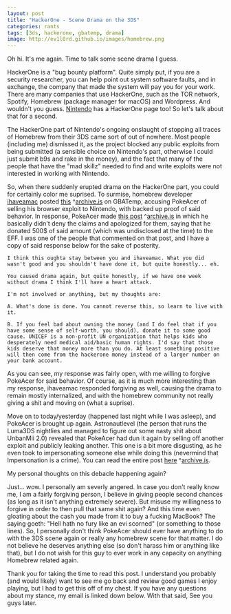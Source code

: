 ```yaml
---
layout: post
title: "HackerOne - Scene Drama on the 3DS"
categories: rants
tags: [3ds, hackerone, gbatemp, drama]
image: http://ev1l0rd.github.io/images/homebrew.png
---
```


Oh hi. It's me again. Time to talk some scene drama I guess.

HackerOne is a "bug bounty platform". Quite simply put, if you are a security researcher, you can help point out system software faults, and in exchange, the company that made the system will pay you for your work. There are many companies that use HackerOne, such as the TOR network, Spotify, Homebrew (package manager for macOS) and Wordpress. And wouldn't you guess. [Nintendo](https://hackerone.com/nintendo) has a HackerOne page too! So let's talk about that for a second.

The HackerOne part of Nintendo's ongoing onslaught of stopping all traces of Homebrew from their 3DS came sort of out of nowhere. Most people (including me) dismissed it, as the project blocked any public exploits from being submitted (a sensible choice on Nintendo's part, otherwise I could just submit b9s and rake in the money), and the fact that many of the people that have the "mad skillz" needed to find and write exploits were not interested in working with Nintendo.

So, when there suddenly erupted drama on the HackerOne part, you could for certainly color me suprised. To surmise, homebrew developer [ihaveamac](https://gbatemp.net/members/ihaveamac.364799/) posted [this](https://gbatemp.net/entry/a-reminder-of-who-found-a-browser-workaround.12976/) ^[archive.is](http://archive.is/WmHsV) on GBATemp, accusing PokeAcer of selling his browser exploit to Nintendo, with backed up proof of said behavior. In response, PokeAcer made [this post](https://gbatemp.net/entry/read-this-do-not-comment-if-youre-going-to-be-hateful.13035/) ^[archive.is](http://archive.is/ZbXqE) in which he basically didn't deny the claims and apologized for them, saying that he donated 500$ of said amount (which was undisclosed at the time) to the EFF. I was one of the people that commented on that post, and I have a copy of said response below for the sake of posterity.

    I think this oughta stay between you and ihaveamac. What you did wasn't good and you shouldn't have done it, but quite honestly... eh.

    You caused drama again, but quite honestly, if we have one week without drama I think I'll have a heart attack.

    I'm not involved or anything, but my thoughts are:

    A. What's done is done. You cannot reverse this, so learn to live with it.

    B. If you feel bad about owning the money (and I do feel that if you have some sense of self-worth, you should), donate it to some good cause. UNICEF is a non-profit UN organization that helps kids who desperately need medical aid/basic human rights. I'd say that those kids deserve that money more than you do. At least something positive will then come from the hackerone money instead of a larger number on your bank account.

As you can see, my response was fairly open, with me willing to forgive PokeAcer for said behavior. Of course, as it is much more interesting than my response, ihaveamac responded forgiving as well, causing the drama to remain mostly internalized, and with the homebrew community not really giving a shit and moving on (what a suprise).

Move on to today/yesterday (happened last night while I was asleep), and PokeAcer is brought up again. Astronautlevel (the person that runs the Luma3DS nightlies and managed to figure out some nasty shit about UnbanMii 2.0) revealed that PokeAcer had dun it again by selling off another exploit and publicly leaking another. This one is a bit more disgusting, as he even took to impersonating someone else while doing this (nevermind that Impersonation is a crime). You can read the entire post [here](http://gbatemp.net/entry/psa-user-pokeacer-who-stole-a-developers-exploit-and-reported-it-to-nintendo-for-money-has-done-the-same-with-nbayohs-flipnote-3d-exploit-as-well-as-leaked-a-dsi-exploit-called-ugopwn.13072/) ^[archive.is](http://archive.is/sWIKC).

My personal thoughts on this debacle happening again?

Just... wow. I personally am severly angered. In case you don't really know me, I am a fairly forgiving person, I believe in giving people second chances (as long as it isn't anything extremely severe). But misuse my willingness to forgive in order to then pull that same shit again? And this time even gloating about the cash you made from it to buy a fucking MacBook? The saying goeth: "Hell hath no fury like an evi scorned" (or something to those lines). So, I personally don't think PokeAcer should ever have anything to do with the 3DS scene again or really any homebrew scene for that matter. I do not believe he deserves anything else (so don't harass him or anything like that), but I do not wish for this guy to ever work in any capacity on anything Homebrew related again.

Thank you for taking the time to read this post. I understand you probably (and would likely) want to see me go back and review good games I enjoy playing, but I had to get this off of my chest. If you have any questions about my stance, my email is linked down below. With that said, See you guys later.
